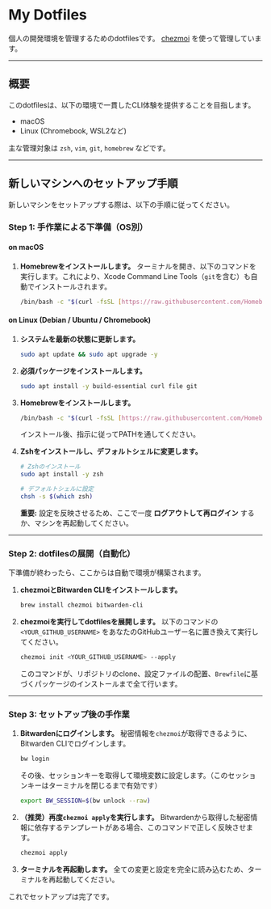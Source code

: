 # My Dotfiles

個人の開発環境を管理するためのdotfilesです。
[chezmoi](https://www.chezmoi.io/) を使って管理しています。

---

## 概要

このdotfilesは、以下の環境で一貫したCLI体験を提供することを目指します。

* macOS
* Linux (Chromebook, WSL2など)

主な管理対象は `zsh`, `vim`, `git`, `homebrew` などです。

---

## 新しいマシンへのセットアップ手順

新しいマシンをセットアップする際は、以下の手順に従ってください。

### Step 1: 手作業による下準備（OS別）

#### on macOS

1.  **Homebrewをインストールします。**
    ターミナルを開き、以下のコマンドを実行します。これにより、Xcode Command Line Tools（`git`を含む）も自動でインストールされます。
    ```bash
    /bin/bash -c "$(curl -fsSL [https://raw.githubusercontent.com/Homebrew/install/HEAD/install.sh](https://raw.githubusercontent.com/Homebrew/install/HEAD/install.sh))"
    ```

#### on Linux (Debian / Ubuntu / Chromebook)

1.  **システムを最新の状態に更新します。**
    ```bash
    sudo apt update && sudo apt upgrade -y
    ```

2.  **必須パッケージをインストールします。**
    ```bash
    sudo apt install -y build-essential curl file git
    ```

3.  **Homebrewをインストールします。**
    ```bash
    /bin/bash -c "$(curl -fsSL [https://raw.githubusercontent.com/Homebrew/install/HEAD/install.sh](https://raw.githubusercontent.com/Homebrew/install/HEAD/install.sh))"
    ```
    インストール後、指示に従ってPATHを通してください。

4.  **Zshをインストールし、デフォルトシェルに変更します。**
    ```bash
    # Zshのインストール
    sudo apt install -y zsh

    # デフォルトシェルに設定
    chsh -s $(which zsh)
    ```
    **重要:** 設定を反映させるため、ここで一度 **ログアウトして再ログイン** するか、マシンを再起動してください。

---

### Step 2: dotfilesの展開（自動化）

下準備が終わったら、ここからは自動で環境が構築されます。

1.  **chezmoiとBitwarden CLIをインストールします。**
    ```bash
    brew install chezmoi bitwarden-cli
    ```

2.  **chezmoiを実行してdotfilesを展開します。**
    以下のコマンドの `<YOUR_GITHUB_USERNAME>` をあなたのGitHubユーザー名に置き換えて実行してください。
    ```bash
    chezmoi init <YOUR_GITHUB_USERNAME> --apply
    ```
    このコマンドが、リポジトリのclone、設定ファイルの配置、`Brewfile`に基づくパッケージのインストールまで全て行います。

---

### Step 3: セットアップ後の手作業

1.  **Bitwardenにログインします。**
    秘密情報を`chezmoi`が取得できるように、Bitwarden CLIでログインします。
    ```bash
    bw login
    ```
    その後、セッションキーを取得して環境変数に設定します。（このセッションキーはターミナルを閉じるまで有効です）
    ```bash
    export BW_SESSION=$(bw unlock --raw)
    ```

2.  **（推奨）再度`chezmoi apply`を実行します。**
    Bitwardenから取得した秘密情報に依存するテンプレートがある場合、このコマンドで正しく反映させます。
    ```bash
    chezmoi apply
    ```

3.  **ターミナルを再起動します。**
    全ての変更と設定を完全に読み込むため、ターミナルを再起動してください。

これでセットアップは完了です。
